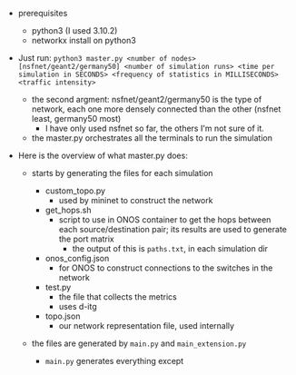 
- prerequisites
	- python3 (I used 3.10.2)
	- networkx install on python3

- Just run:
`python3 master.py <number of nodes> [nsfnet/geant2/germany50] <number of simulation runs> <time per simulation in SECONDS> <frequency of statistics in MILLISECONDS> <traffic intensity>`
	- the second argment: nsfnet/geant2/germany50 is the type of network, each one more densely connected than the other (nsfnet least, germany50 most)
		- I have only used nsfnet so far, the others I'm not sure of it.
	- the master.py orchestrates all the terminals to run the simulation

- Here is the overview of what master.py does:
	- starts by generating the files for each simulation
		- custom_topo.py
			- used by mininet to construct the network
		- get_hops.sh
			- script to use in ONOS container to get the hops between each source/destination pair; its results are used to generate the port matrix
				- the output of this is `paths.txt`, in each simulation dir
		- onos_config.json
			- for ONOS to construct connections to the switches in the network
		- test.py
			- the file that collects the metrics
			- uses d-itg
		- topo.json
			- our network representation file, used internally

	- the files are generated by `main.py` and `main_extension.py`
		- `main.py` generates everything except 